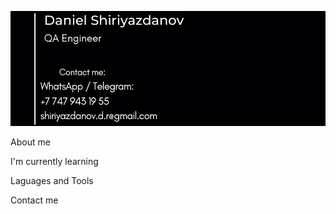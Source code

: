 ![Header](https://github.com/ExcusezM01/ExcusezM01/blob/main/assets/Screenshot_2.png)

About me 

I'm currently learning 

Laguages and Tools 

Contact me
